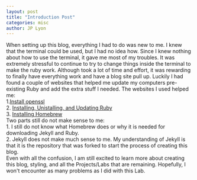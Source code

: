 ```yaml
---
layout: post
title: "Introduction Post"
categories: misc
author: JP Lyon
---
```


When setting up this blog, everything I had to do was new to me. I knew that the terminal could be used, but I had no idea how. Since I knew nothing about how to use the terminal, it gave me most of my troubles. It was extremely stressful to continue to try to change things inside the terminal to make the ruby work. Although took a lot of time and effort, it was rewarding to finally have everything work and have a blog site pull up. Luckily I had found a couple of websites that helped me update my computers pre-existing Ruby and add the extra stuff I needed.
The websites I used helped me:  
    1.[Install openssl](https://www.atpeaz.com/fix-ruby-gem-install-openssl-ssl-h-error/)  
    2. [Installing, Unistalling, and Updating Ruby](https://mac.install.guide/ruby/1.html)  
    3. [Installing Homebrew](https://brew.sh/)  
Two parts still do not make sense to me:  
    1. I still do not know what Homebrew does or why it is needed for downloading Jekyll and Ruby.   
    2. Jekyll does not make much sense to me. My understanding of Jekyll is that it is the repository that was forked to start the process of creating this blog.  
Even with all the confusion, I am still excited to learn more about creating this blog, styling, and all the Projects/Labs that are remaining. Hopefully, I won't encounter as many problems as I did with this Lab.